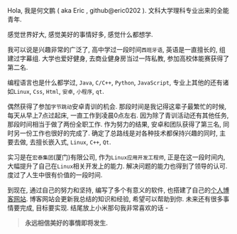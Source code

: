 Hola, 我是何文鹏 ( aka Eric , github@eric0202 ). 文科大学理科专业出来的全能青年. 



感觉世界好大, 感觉美好的事情好多, 感觉什么都想学. 



我可以说是兴趣非常的广泛了, 高中学过一段时间`西班牙语`, 英语是一直擅长的, 组建过字幕组. 大学也爱好健身, 去商业健身房当过一阵私教, 参加高校体能赛获得了第二名. 

编程语言也是什么都学过, `Java`, `C/C++`, `Python`, `JavaScript`, 专业上其他的还有诸如`Linux`, `Css`, `Html`, `安卓`, `小程序`, `qt`. 

偶然获得了参加`字节跳动`安卓青训的机会. 那段时间是我记得这辈子最繁忙的时候, 每天从早上7点过起床, 一直工作到凌晨0点左右. 因为除了青训活动还有其他任务, 那段时间相当于做了两份全职工作. 作为努力的结果, 安卓和团队获得了第三名, 同时另一份工作也很好的完成了. 确定了总路线是对各种技术都保持兴趣的同时, 主要去做, 去擅长嵌入式, `Linux`,  `C++`, `Qt`.

实习是在`宏泰集团`(厦门)有限公司, 作为`Linux应用开发工程师`, 正是在这一段时间内, 大幅提升了自己在`Linux`相关开发上的能力. 解决问题的能力也得到了领导的认可. 度过了人生中很有价值的一段时间. 



到现在, 通过自己的努力和坚持, 编写了多个有意义的软件, 也搭建了自己的[个人博客网站](https://zeknes.github.io). 博客网站会更新我总结的知识和经验, 希望可以帮助到你. 未来还有很多事情要完成, 目标要实现. 结尾放上小米那句我非常喜欢的话  -  



>  **永远相信美好的事情即将发生.** 

